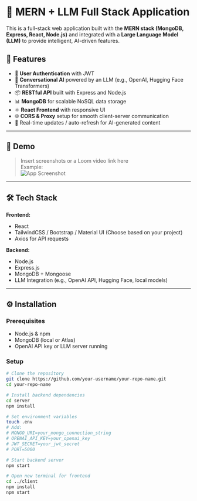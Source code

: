 # 🧠 MERN + LLM Full Stack Application

This is a full-stack web application built with the **MERN stack (MongoDB, Express, React, Node.js)** and integrated with a **Large Language Model (LLM)** to provide intelligent, AI-driven features.

## 🚀 Features

- 🔐 **User Authentication** with JWT
- 💬 **Conversational AI** powered by an LLM (e.g., OpenAI, Hugging Face Transformers)
- 📦 **RESTful API** built with Express and Node.js
- 📊 **MongoDB** for scalable NoSQL data storage
- ⚛️ **React Frontend** with responsive UI
- 🌐 **CORS & Proxy** setup for smooth client-server communication
- 🔄 Real-time updates / auto-refresh for AI-generated content

---

## 📸 Demo

> Insert screenshots or a Loom video link here  
> Example:  
> ![App Screenshot](./screenshots/homepage.png)

---

## 🛠️ Tech Stack

**Frontend:**  
- React  
- TailwindCSS / Bootstrap / Material UI (Choose based on your project)  
- Axios for API requests  

**Backend:**  
- Node.js  
- Express.js  
- MongoDB + Mongoose  
- LLM Integration (e.g., OpenAI API, Hugging Face, local models)  

---

## ⚙️ Installation

### Prerequisites

- Node.js & npm
- MongoDB (local or Atlas)
- OpenAI API key or LLM server running

### Setup

```bash
# Clone the repository
git clone https://github.com/your-username/your-repo-name.git
cd your-repo-name

# Install backend dependencies
cd server
npm install

# Set environment variables
touch .env
# Add:
# MONGO_URI=your_mongo_connection_string
# OPENAI_API_KEY=your_openai_key
# JWT_SECRET=your_jwt_secret
# PORT=5000

# Start backend server
npm start

# Open new terminal for frontend
cd ../client
npm install
npm start
